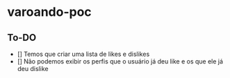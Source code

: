 # varoando-poc

## To-DO
- [] Temos que criar uma lista de likes e dislikes
- [] Não podemos exibir os perfis que o usuário já deu like e os que ele já deu dislike
